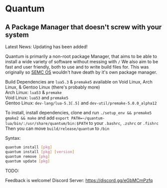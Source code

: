 # Quantum
## A Package Manager that doesn't screw with your system

Latest News: Updating has been added!

Quantum is primarily a non-root package Manager, that aims to be able to install a wide variety of software without messing with `/`
We also aim to be fast and user friendly, both to use and to write build files for. This was originally so [SEMC OS](https://github.com/semissioncontrol/semcOS) wouldn't have death by it's own package manager.<br>

Build Dependencies are `lua5.3` & `premake5` available on Void Linux, Arch Linux, & Gentoo Linux (there's probably more)<br>
Arch Linux: `lua53` & `premake`<br>
Void Linux: `lua53` and `premake5`<br>
Gentoo Linux: `dev-lang/lua-5.3[.5]` and `dev-util/premake-5.0.0_alpha12`<br>


To install, install dependencies, clone and run
`./setup_env && premake5 gmake2 && make` and add `export PATH=~/quantum-lua/bin/:/usr/share/quantum/bin:$PATH` to your `.bashrc`, `.zshrc` or `.fishrc`<br>
Then you can move `build/release/quantum` to `/bin`

Syntax:
```bash
quantum install [pkg]
quantum install [pkg] [version]
quantum remove [pkg]
quantum update [pkg]
```

TODO:

Feedback is welcome!
Discord Server: https://discord.gg/eGbMCmPzfq
